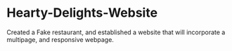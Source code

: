 # Hearty-Delights-Website
Created a Fake restaurant, and established a website that will incorporate a multipage, and responsive webpage.

